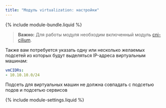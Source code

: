 ```yaml
---
title: "Модуль virtualization: настройки"
---
```


{% include module-bundle.liquid %}

> **Важно:** Для работы модуля необходим включенный модуль [cni-cilium](../021-cni-cilium/).

Также вам потребуется указать одну или несколько желаемых подсетей из которых будут выделяться IP-адреса виртуальным машинам:

```yaml
vmCIDRs:
- 10.10.10.0/24
```

Подсеть для виртуальных машин не должна совпадать с подсетью подов и подсетью сервисов

{% include module-settings.liquid %}
